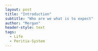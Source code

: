 ```yaml
---
layout: post
title: "Introduction"
subtitle: "Who are we what is to expect"
author: "Mergan"
header-style: text
tags:
  - Life
  - Peritia-System
---
```

